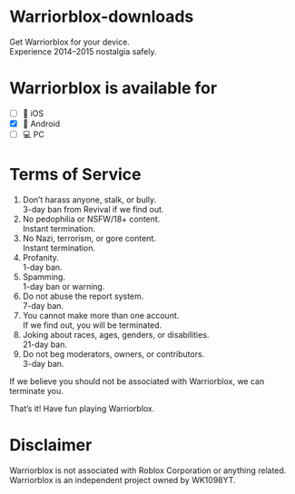 # Warriorblox-downloads
Get Warriorblox for your device.  
Experience 2014–2015 nostalgia safely.  

# Warriorblox is available for
- [ ] 📱 iOS  
- [x] 📱 Android  
- [ ] 💻 PC  

# Terms of Service

1. Don’t harass anyone, stalk, or bully.  
   3-day ban from Revival if we find out.  
2. No pedophilia or NSFW/18+ content.  
   Instant termination.  
3. No Nazi, terrorism, or gore content.  
   Instant termination.  
4. Profanity.  
   1-day ban.  
5. Spamming.  
   1-day ban or warning.  
6. Do not abuse the report system.  
   7-day ban.  
7. You cannot make more than one account.  
   If we find out, you will be terminated.  
8. Joking about races, ages, genders, or disabilities.  
   21-day ban.  
9. Do not beg moderators, owners, or contributors.  
   3-day ban.  

If we believe you should not be associated with Warriorblox, we can terminate you.  

That’s it! Have fun playing Warriorblox.  

# Disclaimer
Warriorblox is not associated with Roblox Corporation or anything related.  
Warriorblox is an independent project owned by WK1098YT.
